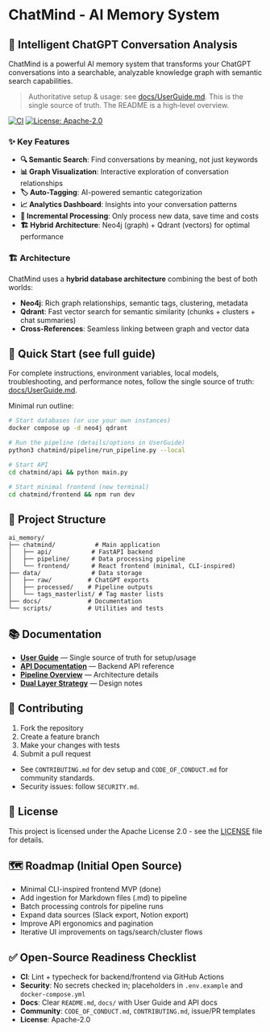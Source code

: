 # ChatMind - AI Memory System

## 🧠 Intelligent ChatGPT Conversation Analysis

ChatMind is a powerful AI memory system that transforms your ChatGPT conversations into a searchable, analyzable knowledge graph with semantic search capabilities.

> Authoritative setup & usage: see [docs/UserGuide.md](docs/UserGuide.md). This is the single source of truth. The README is a high‑level overview.

[![CI](https://img.shields.io/github/actions/workflow/status/your-username/ai_memory/ci.yml?branch=main)](../../actions)
[![License: Apache-2.0](https://img.shields.io/badge/License-Apache_2.0-blue.svg)](LICENSE)

### ✨ Key Features

- **🔍 Semantic Search**: Find conversations by meaning, not just keywords
- **📊 Graph Visualization**: Interactive exploration of conversation relationships
- **🏷️ Auto-Tagging**: AI-powered semantic categorization
- **📈 Analytics Dashboard**: Insights into your conversation patterns
- **🔄 Incremental Processing**: Only process new data, save time and costs
- **🏗️ Hybrid Architecture**: Neo4j (graph) + Qdrant (vectors) for optimal performance

### 🏗️ Architecture

ChatMind uses a **hybrid database architecture** combining the best of both worlds:

- **Neo4j**: Rich graph relationships, semantic tags, clustering, metadata
- **Qdrant**: Fast vector search for semantic similarity (chunks + clusters + chat summaries)
- **Cross-References**: Seamless linking between graph and vector data

## 🚀 Quick Start (see full guide)

For complete instructions, environment variables, local models, troubleshooting, and performance notes, follow the single source of truth: [docs/UserGuide.md](docs/UserGuide.md).

Minimal run outline:

```bash
# Start databases (or use your own instances)
docker compose up -d neo4j qdrant

# Run the pipeline (details/options in UserGuide)
python3 chatmind/pipeline/run_pipeline.py --local

# Start API
cd chatmind/api && python main.py

# Start minimal frontend (new terminal)
cd chatmind/frontend && npm run dev
```

## 📁 Project Structure

```
ai_memory/
├── chatmind/           # Main application
│   ├── api/           # FastAPI backend
│   ├── pipeline/      # Data processing pipeline
│   └── frontend/      # React frontend (minimal, CLI-inspired)
├── data/              # Data storage
│   ├── raw/          # ChatGPT exports
│   ├── processed/    # Pipeline outputs
│   └── tags_masterlist/ # Tag master lists
├── docs/             # Documentation
└── scripts/          # Utilities and tests
```

## 📚 Documentation

- **[User Guide](docs/UserGuide.md)** — Single source of truth for setup/usage
- **[API Documentation](docs/API_DOCUMENTATION.md)** — Backend API reference
- **[Pipeline Overview](docs/PIPELINE_OVERVIEW_AND_INCREMENTAL.md)** — Architecture details
- **[Dual Layer Strategy](docs/DUAL_LAYER_GRAPH_STRATEGY_AND_IMPLEMENTATION.md)** — Design notes

## 🤝 Contributing

1. Fork the repository
2. Create a feature branch
3. Make your changes with tests
4. Submit a pull request

- See `CONTRIBUTING.md` for dev setup and `CODE_OF_CONDUCT.md` for community standards.
- Security issues: follow `SECURITY.md`.

## 📄 License

This project is licensed under the Apache License 2.0 - see the [LICENSE](LICENSE) file for details.

## 🗺️ Roadmap (Initial Open Source)

- Minimal CLI-inspired frontend MVP (done)
- Add ingestion for Markdown files (.md) to pipeline
- Batch processing controls for pipeline runs
- Expand data sources (Slack export, Notion export)
- Improve API ergonomics and pagination
- Iterative UI improvements on tags/search/cluster flows

## ✅ Open‑Source Readiness Checklist

- **CI**: Lint + typecheck for backend/frontend via GitHub Actions
- **Security**: No secrets checked in; placeholders in `.env.example` and `docker-compose.yml`
- **Docs**: Clear `README.md`, `docs/` with User Guide and API docs
- **Community**: `CODE_OF_CONDUCT.md`, `CONTRIBUTING.md`, issue/PR templates
- **License**: Apache-2.0 